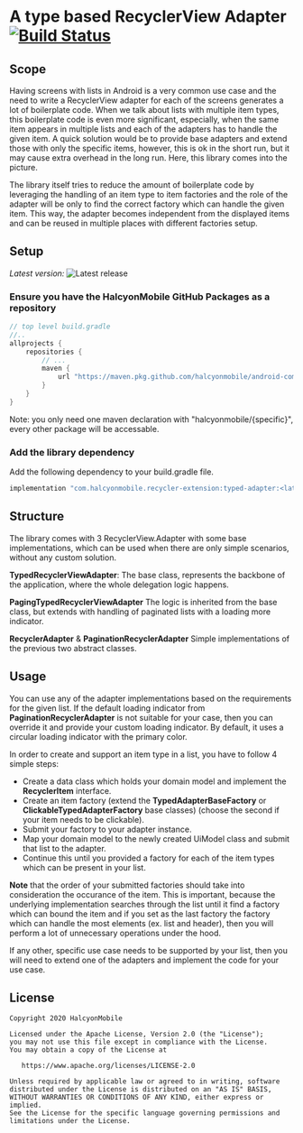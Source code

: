 # A type based RecyclerView Adapter [![Build Status](https://travis-ci.com/halcyonmobiledev/recycler-typed-adapter.svg?branch=master)](https://travis-ci.com/halcyonmobiledev/recycler-typed-adapter)

## Scope

Having screens with lists in Android is a very common use case and the need to write a RecyclerView adapter for each of the screens generates a 
lot of boilerplate code. When we talk about lists with multiple item types, this boilerplate code is even more significant, especially, when 
the same item appears in multiple lists and each of the adapters has to handle the given item. A quick solution would be to provide base adapters 
and extend those with only the specific items, however, this is ok in the short run, but it may cause extra overhead in the long run. 
Here, this library comes into the picture.
	
The library itself tries to reduce the amount of boilerplate code by leveraging the handling of an item type to item factories and the role of 
the adapter will be only to find the correct factory which can handle the given item. This way, the adapter becomes independent from the displayed 
items and can be reused in multiple places with different factories setup.

## Setup

*Latest version:* ![Latest release](https://img.shields.io/github/v/release/halcyonmobile/recycler-typed-adapter)

### Ensure you have the HalcyonMobile GitHub Packages as a repository
```gradle
// top level build.gradle
//..
allprojects {
    repositories {
        // ...
        maven {
            url "https://maven.pkg.github.com/halcyonmobile/android-common-extensions"
        }
    }
}
```

Note: you only need one maven declaration with "halcyonmobile/{specific}", every other package will be accessable.



### Add the library dependency

Add the following dependency to your build.gradle file.

```groovy
implementation "com.halcyonmobile.recycler-extension:typed-adapter:<latest-version>"
```

## Structure

The library comes with 3 RecyclerView.Adapter with some base implementations, which can be used when there are only simple scenarios,
without any custom solution.

**TypedRecyclerViewAdapter**: 
The base class, represents the backbone of the application, where the whole delegation logic happens.

**PagingTypedRecyclerViewAdapter** 
The logic is inherited from the base class, but extends with handling of paginated lists with a loading more indicator.

**RecyclerAdapter** & **PaginationRecyclerAdapter**
Simple implementations of the previous two abstract classes.

## Usage

You can use any of the adapter implementations based on the requirements for the given list. If the default loading indicator from 
**PaginationRecyclerAdapter** is not suitable for your case, then you can override it and provide your custom loading indicator. 
By default, it uses a circular loading indicator with the primary color.

In order to create and support an item type in a list, you have to follow 4 simple steps:

* Create a data class which holds your domain model and implement the **RecyclerItem** interface.
* Create an item factory (extend the **TypedAdapterBaseFactory** or **ClickableTypedAdapterFactory** base classes) (choose the second if your item needs to be clickable).
* Submit your factory to your adapter instance.
* Map your domain model to the newly created UiModel class and submit that list to the adapter.
* Continue this until you provided a factory for each of the item types which can be present in your list.

**Note** that the order of your submitted factories should take into consideration the occurance of the item. This is important, because 
the underlying implementation searches through the list until it find a factory which can bound the item and if you set as the last factory 
the factory which can handle the most elements (ex. list and header), then you will perform a lot of unnecessary operations under the hood. 

If any other, specific use case needs to be supported by your list, then you will need to extend one of the adapters and implement 
the code for your use case.

## License

    Copyright 2020 HalcyonMobile

    Licensed under the Apache License, Version 2.0 (the "License");
    you may not use this file except in compliance with the License.
    You may obtain a copy of the License at

       https://www.apache.org/licenses/LICENSE-2.0

    Unless required by applicable law or agreed to in writing, software
    distributed under the License is distributed on an "AS IS" BASIS,
    WITHOUT WARRANTIES OR CONDITIONS OF ANY KIND, either express or implied.
    See the License for the specific language governing permissions and
    limitations under the License.
